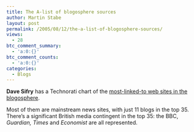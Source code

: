 ```yaml
---
title: The A-list of blogosphere sources
author: Martin Stabe
layout: post
permalink: /2005/08/12/the-a-list-of-blogosphere-sources/
views:
  - 28
btc_comment_summary:
  - 'a:0:{}'
btc_comment_counts:
  - 'a:0:{}'
categories:
  - Blogs
---
```

**Dave Sifry** has a Technorati chart of the [most-linked-to web sites in the blogosphere][1]. 

Most of them are mainstream news sites, with just 11 blogs in the top 35. There&rsquo;s a significant British media contingent in the top 35: the BBC, *Guardian, Times* and *Economist* are all represented.

 [1]: http://www.sifry.com/alerts/archives/000336.html